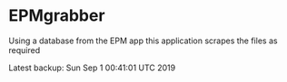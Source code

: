 # EPMgrabber
Using a database from the EPM app this application scrapes the files as required


Latest backup: Sun Sep 1 00:41:01 UTC 2019

